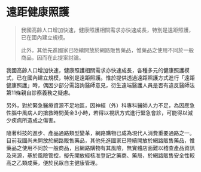 # 遠距健康照護

> 我國高齡人口增加快速，健康照護相關需求亦快速成長，特別是遠距照護，已在國內建立規模。
> 
> 此外，其他先進國家已陸續開放於網路販售藥品，惟藥品之使用不同於一般商品，因而在此提案討論。

我國高齡人口增加快速，健康照護相關需求亦快速成長，各種多元的健康照護模式，已在國內建立規模，特別是遠距照護。惟於提供透過遠距照護方式進行「遠距健康照護」時，偶因少部分需諮詢醫師意見，衍生遠端醫護人員是否有違反醫師法第11條親自診察義務之疑慮。

另外，對於緊急醫療資源不足地區，因神經（外）科專科醫師人力不足，為因應急性腦中風病人的搶救時間黃金3小時，若得以視訊方式進行緊急會診，可能得以減少疾病所造成之傷害。

隨著科技的進步、產品通路類型變革，網路購物已成為現代人消費重要通路之一。目前我國尚未開放於網路販售藥品，其他先進國家已陸續開放於網路販售藥品，惟藥品之使用不同於一般商品，且網路購物有其風險，無實體店面難以稽查產品資訊及來源，基於風險管控，擬先開放經核准登記之藥商、藥局，於網路販售安全性較高之乙類成藥，便於民眾自主健康管理。
